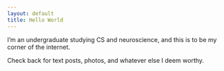 ```yaml
---
layout: default
title: Hello World
---
```


I’m an undergraduate studying CS and neuroscience, and this is to be my corner of the internet. 

Check back for text posts, photos, and whatever else I deem worthy.